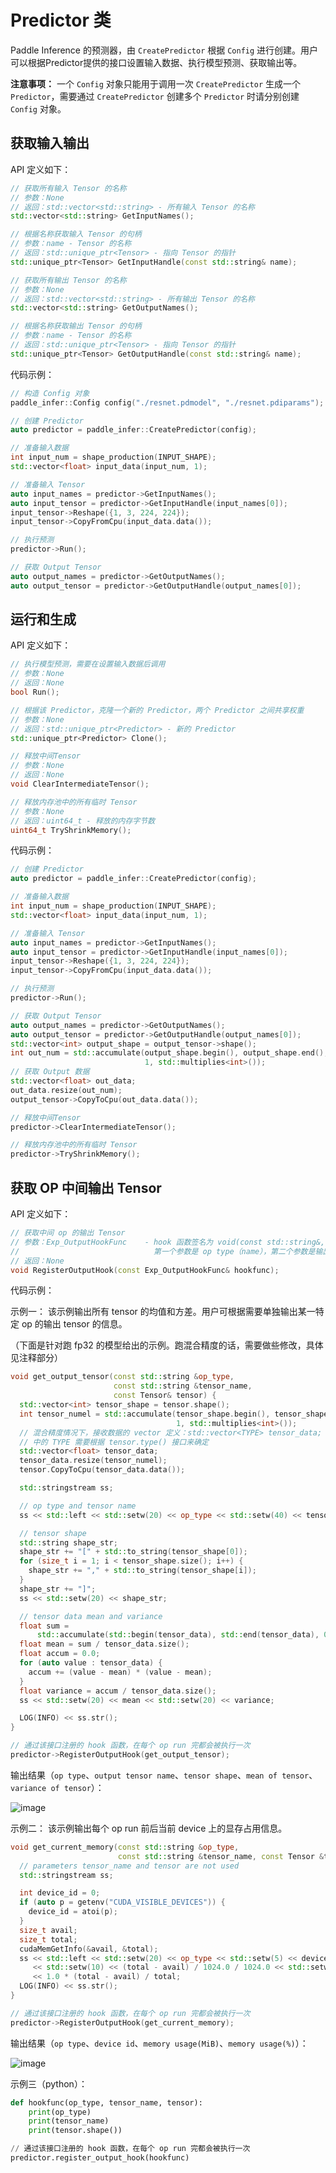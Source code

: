 # Predictor 类

Paddle Inference 的预测器，由 `CreatePredictor` 根据 `Config` 进行创建。用户可以根据Predictor提供的接口设置输入数据、执行模型预测、获取输出等。

**注意事项：**
一个 `Config` 对象只能用于调用一次 `CreatePredictor` 生成一个 `Predictor`，需要通过 `CreatePredictor` 创建多个 `Predictor` 时请分别创建 `Config` 对象。

## 获取输入输出

API 定义如下：

```c++
// 获取所有输入 Tensor 的名称
// 参数：None
// 返回：std::vector<std::string> - 所有输入 Tensor 的名称
std::vector<std::string> GetInputNames();

// 根据名称获取输入 Tensor 的句柄
// 参数：name - Tensor 的名称
// 返回：std::unique_ptr<Tensor> - 指向 Tensor 的指针
std::unique_ptr<Tensor> GetInputHandle(const std::string& name);

// 获取所有输出 Tensor 的名称
// 参数：None
// 返回：std::vector<std::string> - 所有输出 Tensor 的名称
std::vector<std::string> GetOutputNames();

// 根据名称获取输出 Tensor 的句柄
// 参数：name - Tensor 的名称
// 返回：std::unique_ptr<Tensor> - 指向 Tensor 的指针
std::unique_ptr<Tensor> GetOutputHandle(const std::string& name);
```

代码示例：

```c++
// 构造 Config 对象
paddle_infer::Config config("./resnet.pdmodel", "./resnet.pdiparams");

// 创建 Predictor
auto predictor = paddle_infer::CreatePredictor(config);

// 准备输入数据
int input_num = shape_production(INPUT_SHAPE);
std::vector<float> input_data(input_num, 1);

// 准备输入 Tensor
auto input_names = predictor->GetInputNames();
auto input_tensor = predictor->GetInputHandle(input_names[0]);
input_tensor->Reshape({1, 3, 224, 224});
input_tensor->CopyFromCpu(input_data.data());

// 执行预测
predictor->Run();

// 获取 Output Tensor
auto output_names = predictor->GetOutputNames();
auto output_tensor = predictor->GetOutputHandle(output_names[0]);
```

## 运行和生成

API 定义如下：

```c++
// 执行模型预测，需要在设置输入数据后调用
// 参数：None
// 返回：None
bool Run();

// 根据该 Predictor，克隆一个新的 Predictor，两个 Predictor 之间共享权重
// 参数：None
// 返回：std::unique_ptr<Predictor> - 新的 Predictor
std::unique_ptr<Predictor> Clone();

// 释放中间Tensor
// 参数：None
// 返回：None
void ClearIntermediateTensor();

// 释放内存池中的所有临时 Tensor
// 参数：None
// 返回：uint64_t - 释放的内存字节数
uint64_t TryShrinkMemory();
```

代码示例：

```c++
// 创建 Predictor
auto predictor = paddle_infer::CreatePredictor(config);

// 准备输入数据
int input_num = shape_production(INPUT_SHAPE);
std::vector<float> input_data(input_num, 1);

// 准备输入 Tensor
auto input_names = predictor->GetInputNames();
auto input_tensor = predictor->GetInputHandle(input_names[0]);
input_tensor->Reshape({1, 3, 224, 224});
input_tensor->CopyFromCpu(input_data.data());

// 执行预测
predictor->Run();

// 获取 Output Tensor
auto output_names = predictor->GetOutputNames();
auto output_tensor = predictor->GetOutputHandle(output_names[0]);
std::vector<int> output_shape = output_tensor->shape();
int out_num = std::accumulate(output_shape.begin(), output_shape.end(), 
                              1, std::multiplies<int>());
// 获取 Output 数据
std::vector<float> out_data;
out_data.resize(out_num);
output_tensor->CopyToCpu(out_data.data());

// 释放中间Tensor
predictor->ClearIntermediateTensor();

// 释放内存池中的所有临时 Tensor
predictor->TryShrinkMemory();
```

## 获取 OP 中间输出 Tensor

API 定义如下：

```c++
// 获取中间 op 的输出 Tensor
// 参数：Exp_OutputHookFunc    - hook 函数签名为 void(const std::string&, const std::string&, const Tensor&)
//                              第一个参数是 op type（name），第二个参数是输出 Tensor name，第三个参数是输出 Tensor
// 返回：None
void RegisterOutputHook(const Exp_OutputHookFunc& hookfunc);
```

代码示例：

示例一：
该示例输出所有 tensor 的均值和方差。用户可根据需要单独输出某一特定 op 的输出 tensor 的信息。

（下面是针对跑 fp32 的模型给出的示例。跑混合精度的话，需要做些修改，具体见注释部分）
```cpp
void get_output_tensor(const std::string &op_type,
                       const std::string &tensor_name,
                       const Tensor& tensor) {
  std::vector<int> tensor_shape = tensor.shape();
  int tensor_numel = std::accumulate(tensor_shape.begin(), tensor_shape.end(),
                                     1, std::multiplies<int>());
  // 混合精度情况下，接收数据的 vector 定义：std::vector<TYPE> tensor_data;
  // 中的 TYPE 需要根据 tensor.type() 接口来确定
  std::vector<float> tensor_data;
  tensor_data.resize(tensor_numel);
  tensor.CopyToCpu(tensor_data.data());

  std::stringstream ss;

  // op type and tensor name
  ss << std::left << std::setw(20) << op_type << std::setw(40) << tensor_name;

  // tensor shape
  std::string shape_str;
  shape_str += "[" + std::to_string(tensor_shape[0]);
  for (size_t i = 1; i < tensor_shape.size(); i++) {
    shape_str += "," + std::to_string(tensor_shape[i]);
  }
  shape_str += "]";
  ss << std::setw(20) << shape_str;

  // tensor data mean and variance
  float sum =
      std::accumulate(std::begin(tensor_data), std::end(tensor_data), 0.0);
  float mean = sum / tensor_data.size();
  float accum = 0.0;
  for (auto value : tensor_data) {
    accum += (value - mean) * (value - mean);
  }
  float variance = accum / tensor_data.size();
  ss << std::setw(20) << mean << std::setw(20) << variance;

  LOG(INFO) << ss.str();
}

// 通过该接口注册的 hook 函数，在每个 op run 完都会被执行一次
predictor->RegisterOutputHook(get_output_tensor);
```

输出结果（`op type`、`output tensor name`、`tensor shape`、`mean of tensor`、`variance of tensor`）：

![image](https://user-images.githubusercontent.com/23653004/195584773-42bc2e95-87b0-40b4-9b61-48adb5fa142a.png)

示例二：
该示例输出每个 op run 前后当前 device 上的显存占用信息。
```cpp
void get_current_memory(const std::string &op_type,
                        const std::string &tensor_name, const Tensor &tensor) {
  // parameters tensor_name and tensor are not used
  std::stringstream ss;

  int device_id = 0;
  if (auto p = getenv("CUDA_VISIBLE_DEVICES")) {
    device_id = atoi(p);
  }
  size_t avail;
  size_t total;
  cudaMemGetInfo(&avail, &total);
  ss << std::left << std::setw(20) << op_type << std::setw(5) << device_id
     << std::setw(10) << (total - avail) / 1024.0 / 1024.0 << std::setw(5)
     << 1.0 * (total - avail) / total;
  LOG(INFO) << ss.str();
}

// 通过该接口注册的 hook 函数，在每个 op run 完都会被执行一次
predictor->RegisterOutputHook(get_current_memory);
```

输出结果（`op type`、`device id`、`memory usage(MiB)`、`memory usage(%)`）：

![image](https://user-images.githubusercontent.com/23653004/196133166-7705c00b-2d0a-499d-bfae-39ecb5b1e9e4.png)

示例三（python）：
```python
def hookfunc(op_type, tensor_name, tensor):
    print(op_type)
    print(tensor_name)
    print(tensor.shape())

// 通过该接口注册的 hook 函数，在每个 op run 完都会被执行一次
predictor.register_output_hook(hookfunc)
```
